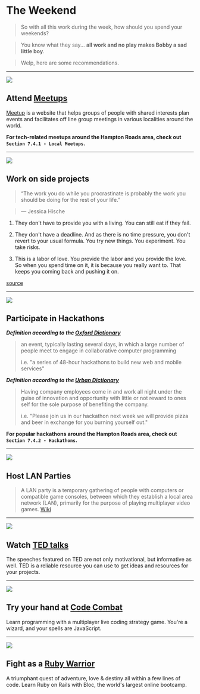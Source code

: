 # The Weekend

> So with all this work during the week, how should you spend your weekends?

> You know what they say... **all work and no play makes Bobby a sad little boy**.

> Welp, here are some recommendations.

---

![](http://media.mediatemple.netdna-cdn.com/wp-content/uploads/2014/01/meetup-hq-large-opt_mini.jpg)

## Attend [Meetups](http://meetup.com)

[Meetup](http://meetup.com) is a website that helps groups of people with shared interests plan events and facilitates off line group meetings in various localities around the world.

**For tech-related meetups around the Hampton Roads area, check out `Section 7.4.1 - Local Meetups`.**

---

![](https://artlifework.files.wordpress.com/2011/05/sideprojects.gif)

## Work on side projects

> “The work you do while you procrastinate is probably the work you should be doing for the rest of your life.”

> — Jessica Hische

1. They don't have to provide you with a living. You can still eat if they fail.

2. They don't have a deadline. And as there is no time pressure, you don't revert to your usual formula. You try new things. You experiment. You take risks.

3. This is a labor of love. You provide the labor and you provide the love. So when you spend time on it, it is because you really want to. That keeps you coming back and pushing it on.

[source](https://medium.com/small-giants/why-side-projects-matter-a024eddad60c)

---

![](http://www.greenbookblog.org/wp-content/uploads/2014/12/Hackathon-logo-1.jpg)

## Participate in Hackathons

***Definition according to the [Oxford Dictionary](http://www.oxforddictionaries.com/us/definition/american_english/hackathon)***

> an event, typically lasting several days, in which a large number of people meet to engage in collaborative computer programming
>
> i.e. "a series of 48-hour hackathons to build new web and mobile services"

***Definition according to the [Urban Dictionary](http://www.urbandictionary.com/define.php?term=hackathon)***

> Having company employees come in and work all night under the guise of innovation and opportunity with little or not reward to ones self for the sole purpose of benefiting the company.
>
> i.e. "Please join us in our hackathon next week we will provide pizza and beer in exchange for you burning yourself out."

**For popular hackathons around the Hampton Roads area, check out `Section 7.4.2 - Hackathons`.**

---

![](http://ikeahackers.net/wp-content/uploads/blogger/_XGRz6uWGK3I/TRJkma9hlYI/AAAAAAAALh4/BSF3EWI_0jE/s1600/lanbord100lan-733048.jpg)

## Host LAN Parties

> A LAN party is a temporary gathering of people with computers or compatible game consoles, between which they establish a local area network (LAN), primarily for the purpose of playing multiplayer video games. [Wiki](http://en.wikipedia.org/wiki/LAN_party)

---

![](http://blog.st8mnt.com/wp-content/uploads/2012/02/TEDTALKS2023_001.jpg)

## Watch [TED talks](http://www.ted.com/)

The speeches featured on TED are not only motivational, but informative as well. TED is a reliable resource you can use to get ideas and resources for your projects.

---

![](http://strawburry17.com/wp-content/uploads/2014/02/2-18-CodeCombat-710x400.png)

## Try your hand at [Code Combat](https://codecombat.com/)

Learn programming with a multiplayer live coding strategy game. You're a wizard, and your spells are JavaScript.

---

![](https://huacm.files.wordpress.com/2015/03/rubywarrior.png)

## Fight as a [Ruby Warrior](https://www.bloc.io/ruby-warrior#/)

A triumphant quest of adventure, love & destiny all within a few lines of code. Learn Ruby on Rails with Bloc, the world's largest online bootcamp.
